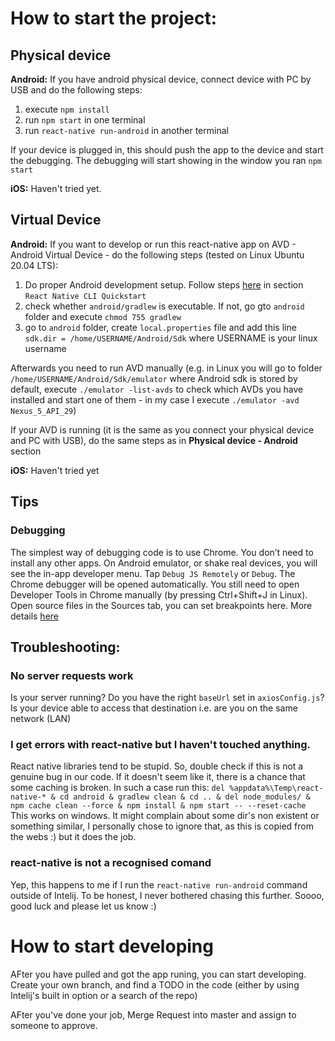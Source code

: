 # How to start the project:

## Physical device 


**Android:** If you have android physical device, connect device with PC by USB and do the following steps:

1) execute `npm install`
1) run `npm start` in one terminal
1) run `react-native run-android` in another terminal

If your device is plugged in, this should push the app to the device and start the debugging.
The debugging will start showing in the window you ran `npm start` 

**iOS:** Haven't tried yet.

## Virtual Device
**Android:** 
If you want to develop or run this react-native app on AVD - Android Virtual Device - do the following steps (tested on Linux Ubuntu 20.04 LTS):
1) Do proper Android development setup. Follow steps [here](https://reactnative.dev/docs/environment-setup) in section  `React Native CLI Quickstart`
1) check whether `android/gradlew` is executable. If not, go gto `android` folder and execute `chmod 755 gradlew`
1) go to `android` folder, create `local.properties` file and add this line `sdk.dir = /home/USERNAME/Android/Sdk` where USERNAME is your linux username

Afterwards you need to run AVD manually (e.g. in Linux you will go to folder `/home/USERNAME/Android/Sdk/emulator` where Android sdk is
stored by default, execute `./emulator -list-avds` to check which AVDs you have installed and start one of them - in my case I execute 
`./emulator -avd Nexus_5_API_29`)

If your AVD is running (it is the same as you connect your physical device and PC with USB), do the same steps as in **Physical device - Android** section

**iOS:** Haven't tried yet

## Tips
### Debugging 

The simplest way of debugging code is to use Chrome. You don’t need to install any other apps. 
On Android emulator, or shake real devices, you will see the in-app developer menu. Tap `Debug JS Remotely` or `Debug`. 
The Chrome debugger will be opened automatically. You still need to open Developer Tools in Chrome manually (by pressing Ctrl+Shift+J in Linux). 
Open source files in the Sources tab, you can set breakpoints here. More details [here](https://stackoverflow.com/a/55965037)

## Troubleshooting:

### No server requests work 
Is your server running? Do you have the right `baseUrl` set in `axiosConfig.js`? Is your device able to access 
that destination i.e. are you on the same network (LAN)

### I get errors with react-native <lib> but I haven't touched anything. 

React native libraries tend to be stupid. So, double check if this is not a genuine bug in our code.
If it doesn't seem like it, there is a chance that some caching is broken. In such a case run this:
` del %appdata%\Temp\react-native-* & cd android & gradlew clean & cd .. & del node_modules/ & npm cache clean --force & npm install & npm start -- --reset-cache
`
This works on windows. It might complain about some dir's non existent or something similar, I personally chose to ignore that,
as this is copied from the webs :) but it does the job. 

### react-native is not a recognised comand

Yep, this happens to me if I run the `react-native run-android` command outside of Intelij.
To be honest, I never bothered chasing this further. Soooo, good luck and please let us know :) 

# How to start developing

AFter you have pulled and got the app runing, you can start developing. Create your own branch,
and find a TODO in the code (either by using Intelij's built in option or a search of the repo)

AFter you've done your job, Merge Request into master and assign to someone to approve.
